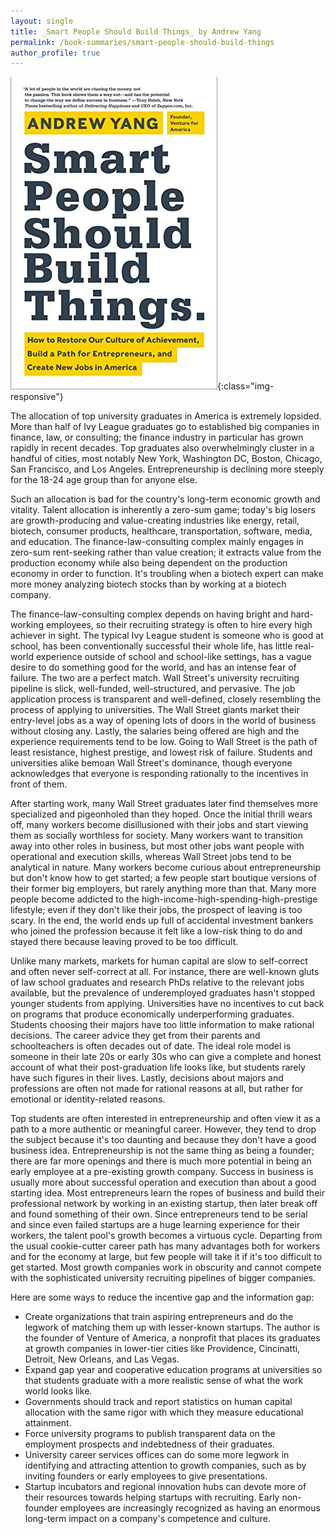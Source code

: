 ```yaml
---
layout: single
title: _Smart People Should Build Things_ by Andrew Yang
permalink: /book-summaries/smart-people-should-build-things
author_profile: true
---
```


![Smart People Should Build Things](/assets/images/smart-people-should-build-things.jpg){:class="img-responsive"}

The allocation of top university graduates in America is extremely lopsided.
More than half of Ivy League graduates go to established big companies in finance, law, or consulting; the finance industry in particular has grown rapidly in recent decades.
Top graduates also overwhelmingly cluster in a handful of cities, most notably New York, Washington DC, Boston, Chicago, San Francisco, and Los Angeles.
Entrepreneurship is declining more steeply for the 18-24 age group than for anyone else.

Such an allocation is bad for the country's long-term economic growth and vitality.
Talent allocation is inherently a zero-sum game; today's big losers are growth-producing and value-creating industries like energy, retail, biotech, consumer products, healthcare, transportation, software, media, and education.
The finance-law-consulting complex mainly engages in zero-sum rent-seeking rather than value creation; it extracts value from the production economy while also being dependent on the production economy in order to function.
It's troubling when a biotech expert can make more money analyzing biotech stocks than by working at a biotech company.

The finance-law-consulting complex depends on having bright and hard-working employees, so their recruiting strategy is often to hire every high achiever in sight.
The typical Ivy League student is someone who is good at school, has been conventionally successful their whole life, has little real-world experience outside of school and school-like settings, has a vague desire to do something good for the world, and has an intense fear of failure.
The two are a perfect match.
Wall Street's university recruiting pipeline is slick, well-funded, well-structured, and pervasive.
The job application process is transparent and well-defined, closely resembling the process of applying to universities.
The Wall Street giants market their entry-level jobs as a way of opening lots of doors in the world of business without closing any.
Lastly, the salaries being offered are high and the experience requirements tend to be low.
Going to Wall Street is the path of least resistance, highest prestige, and lowest risk of failure.
Students and universities alike bemoan Wall Street's dominance, though everyone acknowledges that everyone is responding rationally to the incentives in front of them.

After starting work, many Wall Street graduates later find themselves more specialized and pigeonholed than they hoped.
Once the initial thrill wears off, many workers become disillusioned with their jobs and start viewing them as socially worthless for society.
Many workers want to transition away into other roles in business, but most other jobs want people with operational and execution skills, whereas Wall Street jobs tend to be analytical in nature.
Many workers become curious about entrepreneurship but don't know how to get started; a few people start boutique versions of their former big employers, but rarely anything more than that.
Many more people become addicted to the high-income-high-spending-high-prestige lifestyle; even if they don't like their jobs, the prospect of leaving is too scary.
In the end, the world ends up full of accidental investment bankers who joined the profession because it felt like a low-risk thing to do and stayed there because leaving proved to be too difficult.

Unlike many markets, markets for human capital are slow to self-correct and often never self-correct at all.
For instance, there are well-known gluts of law school graduates and research PhDs relative to the relevant jobs available, but the prevalence of underemployed graduates hasn't stopped younger students from applying.
Universities have no incentives to cut back on programs that produce economically underperforming graduates.
Students choosing their majors have too little information to make rational decisions.
The career advice they get from their parents and schoolteachers is often decades out of date.
The ideal role model is someone in their late 20s or early 30s who can give a complete and honest account of what their post-graduation life looks like, but students rarely have such figures in their lives.
Lastly, decisions about majors and professions are often not made for rational reasons at all, but rather for emotional or identity-related reasons.

Top students are often interested in entrepreneurship and often view it as a path to a more authentic or meaningful career.
However, they tend to drop the subject because it's too daunting and because they don't have a good business idea.
Entrepreneurship is not the same thing as being a founder; there are far more openings and there is much more potential in being an early employee at a pre-existing growth company.
Success in business is usually more about successful operation and execution than about a good starting idea.
Most entrepreneurs learn the ropes of business and build their professional network by working in an existing startup, then later break off and found something of their own.
Since entrepreneurs tend to be serial and since even failed startups are a huge learning experience for their workers, the talent pool's growth becomes a virtuous cycle.
Departing from the usual cookie-cutter career path has many advantages both for workers and for the economy at large, but few people will take it if it's too difficult to get started.
Most growth companies work in obscurity and cannot compete with the sophisticated university recruiting pipelines of bigger companies.

Here are some ways to reduce the incentive gap and the information gap:

* Create organizations that train aspiring entrepreneurs and do the legwork of matching them up with lesser-known startups. The author is the founder of Venture of America, a nonprofit that places its graduates at growth companies in lower-tier cities like Providence, Cincinatti, Detroit, New Orleans, and Las Vegas.
* Expand gap year and cooperative education programs at universities so that students graduate with a more realistic sense of what the work world looks like.
* Governments should track and report statistics on human capital allocation with the same rigor with which they measure educational attainment.
* Force university programs to publish transparent data on the employment prospects and indebtedness of their graduates.
* University career services offices can do some more legwork in identifying and attracting attention to growth companies, such as by inviting founders or early employees to give presentations.
* Startup incubators and regional innovation hubs can devote more of their resources towards helping startups with recruiting. Early non-founder employees are increasingly recognized as having an enormous long-term impact on a company's competence and culture.
